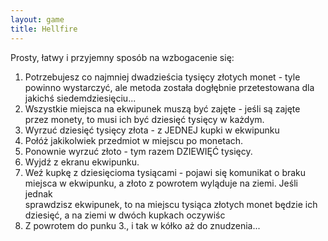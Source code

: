 ```yaml
---
layout: game
title: Hellfire
---
```


Prosty, łatwy i przyjemny sposób na wzbogacenie się:

1. Potrzebujesz co najmniej dwadzieścia tysięcy złotych monet - tyle 
powinno
    wystarczyć, ale metoda została dogłębnie przetestowana dla 
jakichś
    siedemdziesięciu...
2. Wszystkie miejsca na ekwipunek muszą być zajęte - jeśli są zajęte 
przez
    monety, to musi ich być dziesięć tysięcy w każdym.
3. Wyrzuć dziesięć tysięcy złota - z JEDNEJ kupki w ekwipunku
4. Połóż jakikolwiek przedmiot w miejscu po monetach.
5. Ponownie wyrzuć złoto - tym razem DZIEWIĘĆ tysięcy.
6. Wyjdź z ekranu ekwipunku.
7. Weź kupkę z dziesięcioma tysiącami - pojawi się komunikat o braku 
miejsca
    w ekwipunku, a złoto z powrotem wyląduje na ziemi. Jeśli jednak     
    sprawdzisz ekwipunek, to na miejscu tysiąca złotych monet będzie 
ich 
    dziesięć, a na ziemi w dwóch kupkach oczywiśc
8. Z powrotem do punku 3., i tak w kółko aż do znudzenia...
